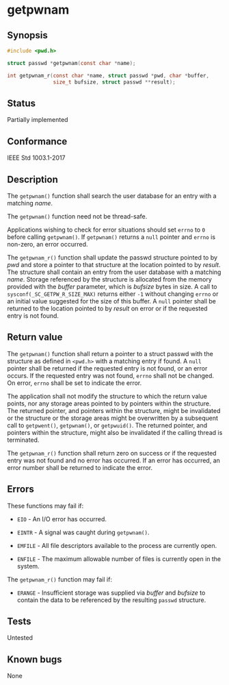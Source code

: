 # getpwnam

## Synopsis

```c
#include <pwd.h>

struct passwd *getpwnam(const char *name);

int getpwnam_r(const char *name, struct passwd *pwd, char *buffer,
               size_t bufsize, struct passwd **result);
```

## Status

Partially implemented

## Conformance

IEEE Std 1003.1-2017

## Description

The `getpwnam()` function shall search the user database for an entry with a matching _name_.

The `getpwnam()` function need not be thread-safe.

Applications wishing to check for error situations should set `errno` to `0` before calling `getpwnam()`. If
`getpwnam()` returns a `null` pointer and `errno` is non-zero, an error occurred.

The ``getpwnam_r()`` function shall update the passwd structure pointed to by _pwd_ and store a pointer to that
structure at the location pointed to by _result_. The structure shall contain an entry from the user database with a
matching _name_. Storage referenced by the structure is allocated from the memory provided with the _buffer_ parameter,
which is _bufsize_ bytes in size. A call to `sysconf(_SC_GETPW_R_SIZE_MAX)` returns either `-1` without changing `errno`
or an initial value suggested for the size of this buffer. A `null` pointer shall be returned to the location pointed to
by _result_ on error or if the requested entry is not found.

## Return value

The `getpwnam()` function shall return a pointer to a struct passwd with the structure as defined in `<pwd.h>` with a
matching entry if found. A `null` pointer shall be returned if the requested entry is not found, or an error occurs. If
the requested entry was not found, `errno` shall not be changed. On error, `errno` shall be set to indicate the error.

The application shall not modify the structure to which the return value points, nor any storage areas pointed to by
pointers within the structure. The returned pointer, and pointers within the structure, might be invalidated or the
structure or the storage areas might be overwritten by a subsequent call to `getpwent()`, `getpwnam()`, or `getpwuid()`.
The returned pointer, and pointers within the structure, might also be invalidated if the calling thread is terminated.

The `getpwnam_r()` function shall return zero on success or if the requested entry was not found and no error has
occurred. If an error has occurred, an error number shall be returned to indicate the error.

## Errors

These functions may fail if:

* `EIO` - An I/O error has occurred.

* `EINTR` - A signal was caught during `getpwnam()`.

* `EMFILE` - All file descriptors available to the process are currently open.

* `ENFILE` - The maximum allowable number of files is currently open in the system.

The `getpwnam_r()` function may fail if:

* `ERANGE` - Insufficient storage was supplied via _buffer_ and _bufsize_ to contain the data to be referenced by the
 resulting `passwd` structure.

## Tests

Untested

## Known bugs

None

